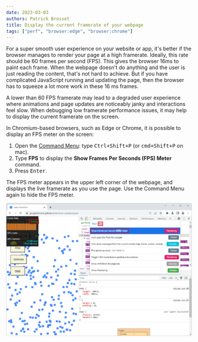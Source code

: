 ```yaml
---
date: 2023-03-03
authors: Patrick Brosset
title: Display the current framerate of your webpage
tags: ["perf", "browser:edge", "browser:chrome"]
---
```


For a super smooth user experience on your website or app, it's better if the browser manages to render your page at a high framerate. Ideally, this rate should be 60 frames per second (FPS). This gives the browser 16ms to paint each frame. When the webpage doesn't do anything and the user is just reading the content, that's not hard to achieve. But if you have complicated JavaScript running and updating the page, then the browser has to squeeze a lot more work in these 16 ms frames.

A lower than 60 FPS framerate may lead to a degraded user experience where animations and page updates are noticeably janky and interactions feel slow. When debugging low framerate performance issues, it may help to display the current framerate on the screen.

In Chromium-based browsers, such as Edge or Chrome, it is possible to display an FPS meter on the screen:

1. Open the [Command Menu](./execute-commands.md): type <kbd>Ctrl+Shift+P</kbd> (or <kbd>cmd+Shift+P</kbd> on mac).
1. Type **FPS** to display the **Show Frames Per Seconds (FPS) Meter** command.
1. Press <kbd>Enter</kbd>.

The FPS meter appears in the upper left corner of the webpage, and displays the live framerate as you use the page. Use the Command Menu again to hide the FPS meter.

![Chrome, with the FPS meter in the webpage, and DevTools opened to the side, showing the FPS command in the Command Menu](../../assets/img/display-current-framerate.png)
